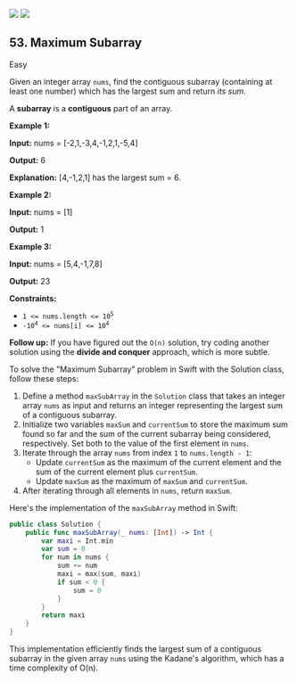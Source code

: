 [![](https://img.shields.io/github/stars/LeetCode-in-Swift/LeetCode-in-Swift?label=Stars&style=flat-square)](https://github.com/LeetCode-in-Swift/LeetCode-in-Swift)
[![](https://img.shields.io/github/forks/LeetCode-in-Swift/LeetCode-in-Swift?label=Fork%20me%20on%20GitHub%20&style=flat-square)](https://github.com/LeetCode-in-Swift/LeetCode-in-Swift/fork)

## 53\. Maximum Subarray

Easy

Given an integer array `nums`, find the contiguous subarray (containing at least one number) which has the largest sum and return _its sum_.

A **subarray** is a **contiguous** part of an array.

**Example 1:**

**Input:** nums = [-2,1,-3,4,-1,2,1,-5,4]

**Output:** 6

**Explanation:** [4,-1,2,1] has the largest sum = 6. 

**Example 2:**

**Input:** nums = [1]

**Output:** 1 

**Example 3:**

**Input:** nums = [5,4,-1,7,8]

**Output:** 23 

**Constraints:**

*   <code>1 <= nums.length <= 10<sup>5</sup></code>
*   <code>-10<sup>4</sup> <= nums[i] <= 10<sup>4</sup></code>

**Follow up:** If you have figured out the `O(n)` solution, try coding another solution using the **divide and conquer** approach, which is more subtle.

To solve the "Maximum Subarray" problem in Swift with the Solution class, follow these steps:

1. Define a method `maxSubArray` in the `Solution` class that takes an integer array `nums` as input and returns an integer representing the largest sum of a contiguous subarray.
2. Initialize two variables `maxSum` and `currentSum` to store the maximum sum found so far and the sum of the current subarray being considered, respectively. Set both to the value of the first element in `nums`.
3. Iterate through the array `nums` from index `1` to `nums.length - 1`:
   - Update `currentSum` as the maximum of the current element and the sum of the current element plus `currentSum`.
   - Update `maxSum` as the maximum of `maxSum` and `currentSum`.
4. After iterating through all elements in `nums`, return `maxSum`.

Here's the implementation of the `maxSubArray` method in Swift:

```swift
public class Solution {
    public func maxSubArray(_ nums: [Int]) -> Int {
        var maxi = Int.min
        var sum = 0
        for num in nums {
            sum += num
            maxi = max(sum, maxi)
            if sum < 0 {
                sum = 0
            }
        }
        return maxi
    }
}
```

This implementation efficiently finds the largest sum of a contiguous subarray in the given array `nums` using the Kadane's algorithm, which has a time complexity of O(n).
